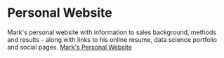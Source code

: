 # Personal Website

Mark's personal website with information to sales background, methods and results - along with links to his online resume, data science portfolio and social pages. [Mark's Personal Website](https://marky224.github.io/Personal_Website/)
